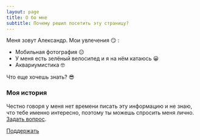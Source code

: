 ```yaml
---
layout: page
title: О бо мне
subtitle: Почему решил посетить эту страницу?
---
```


Меня зовут Александр. Мои увлечения 😏 :

- Мобильная фотография 😐
- У меня есть зелёный велосипед и я на нём катаюсь 😀
- Аквариумистика 🤓


Что еще хочешь знать? 😎

### Моя история

Честно говоря у меня нет времени писать эту информацию и  не знаю, что тебе именно интересно, поэтому ты можешь спросить меня лично. [Задать вопрос](https://t.me/snagoff).

[Поддержать](https://yoomoney.ru/to/4100116793583857) 
